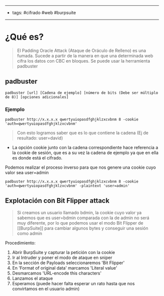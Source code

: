 -----
- tags: #cifrado #web #burpsuite 
--------
# ¿Qué es?

> El Padding Oracle Attack (Ataque de Oráculo de Relleno) es una fumada. Sucede a partir de la manera en que una determinada web cifra los datos con CBC en bloques.
> Se puede usar la herramienta padbuster

## padbuster

	padbuster [url] [Cadena de ejemplo] [número de bits (Debe ser múltiplo de 8)] [opciones adicionales]

### Ejemplo
	padbuster http://x.x.x.x qwertyuiopasdfghjklzxcvbnm 8 -cookie 'auth=qwertyuiopasdfghjklzxcvbnm'

> Con esto logramos saber que es lo que contiene la cadena (Ej de resultado: user=david)
> 
- La opción cookie junto con la cadena correspondiente hace referencia a la cookie de sesión, que es a su vez la cadena de ejemplo ya que en ella es donde está el cifrado.


Podemos realizar el proceso inverso para que nos genere una cookie cuyo valor sea user=admin

	padbuster http://x.x.x.x qwertyuiopasdfghjklzxcvbnm 8 -cookie 'auth=qwertyuiopasdfghjklzxcvbnm' -plaintext 'user=admin'



## Explotación con Bit Flipper attack

> Si creamos un usuario llamado bdmin, la cookie cuyo valor ya sabemos que es user=bdmin comparada con la de admin no será muy diferente, por lo que podemos usar el modo Bit Flipper de [[BurpSuite]] para cambiar algunos bytes y conseguir una sesión como admin

Procedimiento:
1. Abrir BurpSuite y capturar la petición con la cookie
2. Ir al Intruder y poner el modo de ataque en sniper
3. En la sección de Payloads seleccionaremos 'Bit Flipper'
4. En 'Format of original data' marcamos 'Literal value'
5. Desmarcamos 'URL-encode this characters'
6. Lanzamos el ataque
7. Esperamos (puede hacer falta esperar un rato hasta que nos convirtamos en el usuario admin)






